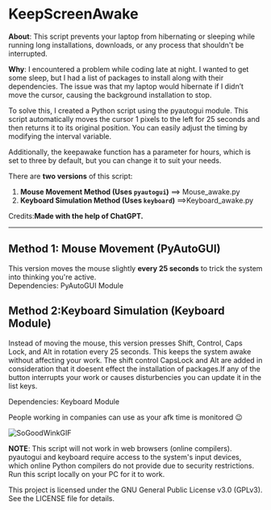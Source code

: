 # KeepScreenAwake

**About**:
This script prevents your laptop from hibernating or sleeping while running long installations, downloads, or any process that shouldn't be interrupted.

**Why**:
I encountered a problem while coding late at night. I wanted to get some sleep, but I had a list of packages to install along with their dependencies. The issue was that my laptop would hibernate if I didn’t move the cursor, causing the background installation to stop.

To solve this, I created a Python script using the pyautogui module. This script automatically moves the cursor 1 pixels to the left for 25 seconds and then returns it to its original position. You can easily adjust the timing by modifying the interval variable.

Additionally, the keepawake function has a parameter for hours, which is set to three by default, but you can change it to suit your needs.

There are **two versions** of this script:  
1. **Mouse Movement Method (Uses `pyautogui`)**  ==> Mouse_awake.py
2. **Keyboard Simulation Method (Uses `keyboard`)**  ==>Keyboard_awake.py

Credits:**Made with the help of ChatGPT.**  

---

## Method 1: Mouse Movement (PyAutoGUI)  
This version moves the mouse slightly **every 25 seconds** to trick the system into thinking you're active.  
Dependencies: PyAutoGUI Module

## Method 2:Keyboard Simulation (Keyboard Module)
Instead of moving the mouse, this version presses Shift, Control, Caps Lock, and Alt in rotation every 25 seconds. This keeps the system awake without affecting your work.
The shift control CapsLock and Alt are added in consideration that it doesent effect the installation of packages.If any of the button interrupts your work or causes disturbencies you can update it in the list keys.

Dependencies: Keyboard Module



People working in companies can use as your afk time is monitored 😉





![SoGoodWinkGIF](https://github.com/user-attachments/assets/4e006bf5-5720-4eb4-9411-cc501c057cd9)


**NOTE**: This script will not work in web browsers (online compilers).
          pyautogui and keyboard require access to the system's input devices, which online Python compilers do not provide due to security restrictions.
          Run this script locally on your PC for it to work.

This project is licensed under the GNU General Public License v3.0 (GPLv3).
See the LICENSE file for details.





